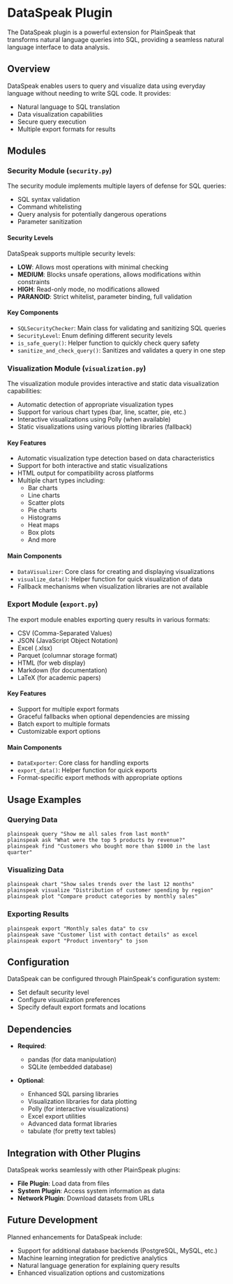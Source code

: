 # DataSpeak Plugin

The DataSpeak plugin is a powerful extension for PlainSpeak that transforms natural language queries into SQL, providing a seamless natural language interface to data analysis.

## Overview

DataSpeak enables users to query and visualize data using everyday language without needing to write SQL code. It provides:

- Natural language to SQL translation
- Data visualization capabilities
- Secure query execution
- Multiple export formats for results

## Modules

### Security Module (`security.py`)

The security module implements multiple layers of defense for SQL queries:

- SQL syntax validation
- Command whitelisting
- Query analysis for potentially dangerous operations
- Parameter sanitization

#### Security Levels

DataSpeak supports multiple security levels:

- **LOW**: Allows most operations with minimal checking
- **MEDIUM**: Blocks unsafe operations, allows modifications within constraints
- **HIGH**: Read-only mode, no modifications allowed
- **PARANOID**: Strict whitelist, parameter binding, full validation

#### Key Components

- `SQLSecurityChecker`: Main class for validating and sanitizing SQL queries
- `SecurityLevel`: Enum defining different security levels
- `is_safe_query()`: Helper function to quickly check query safety
- `sanitize_and_check_query()`: Sanitizes and validates a query in one step

### Visualization Module (`visualization.py`)

The visualization module provides interactive and static data visualization capabilities:

- Automatic detection of appropriate visualization types
- Support for various chart types (bar, line, scatter, pie, etc.)
- Interactive visualizations using Polly (when available)
- Static visualizations using various plotting libraries (fallback)

#### Key Features

- Automatic visualization type detection based on data characteristics
- Support for both interactive and static visualizations
- HTML output for compatibility across platforms
- Multiple chart types including:
  - Bar charts
  - Line charts
  - Scatter plots
  - Pie charts
  - Histograms
  - Heat maps
  - Box plots
  - And more

#### Main Components

- `DataVisualizer`: Core class for creating and displaying visualizations
- `visualize_data()`: Helper function for quick visualization of data
- Fallback mechanisms when visualization libraries are not available

### Export Module (`export.py`)

The export module enables exporting query results in various formats:

- CSV (Comma-Separated Values)
- JSON (JavaScript Object Notation)
- Excel (.xlsx)
- Parquet (columnar storage format)
- HTML (for web display)
- Markdown (for documentation)
- LaTeX (for academic papers)

#### Key Features

- Support for multiple export formats
- Graceful fallbacks when optional dependencies are missing
- Batch export to multiple formats
- Customizable export options

#### Main Components

- `DataExporter`: Core class for handling exports
- `export_data()`: Helper function for quick exports
- Format-specific export methods with appropriate options

## Usage Examples

### Querying Data

```
plainspeak query "Show me all sales from last month"
plainspeak ask "What were the top 5 products by revenue?"
plainspeak find "Customers who bought more than $1000 in the last quarter"
```

### Visualizing Data

```
plainspeak chart "Show sales trends over the last 12 months"
plainspeak visualize "Distribution of customer spending by region"
plainspeak plot "Compare product categories by monthly sales"
```

### Exporting Results

```
plainspeak export "Monthly sales data" to csv
plainspeak save "Customer list with contact details" as excel
plainspeak export "Product inventory" to json
```

## Configuration

DataSpeak can be configured through PlainSpeak's configuration system:

- Set default security level
- Configure visualization preferences
- Specify default export formats and locations

## Dependencies

- **Required**:
  - pandas (for data manipulation)
  - SQLite (embedded database)

- **Optional**:
  - Enhanced SQL parsing libraries
  - Visualization libraries for data plotting
  - Polly (for interactive visualizations)
  - Excel export utilities
  - Advanced data format libraries
  - tabulate (for pretty text tables)

## Integration with Other Plugins

DataSpeak works seamlessly with other PlainSpeak plugins:

- **File Plugin**: Load data from files
- **System Plugin**: Access system information as data
- **Network Plugin**: Download datasets from URLs

## Future Development

Planned enhancements for DataSpeak include:

- Support for additional database backends (PostgreSQL, MySQL, etc.)
- Machine learning integration for predictive analytics
- Natural language generation for explaining query results
- Enhanced visualization options and customizations
